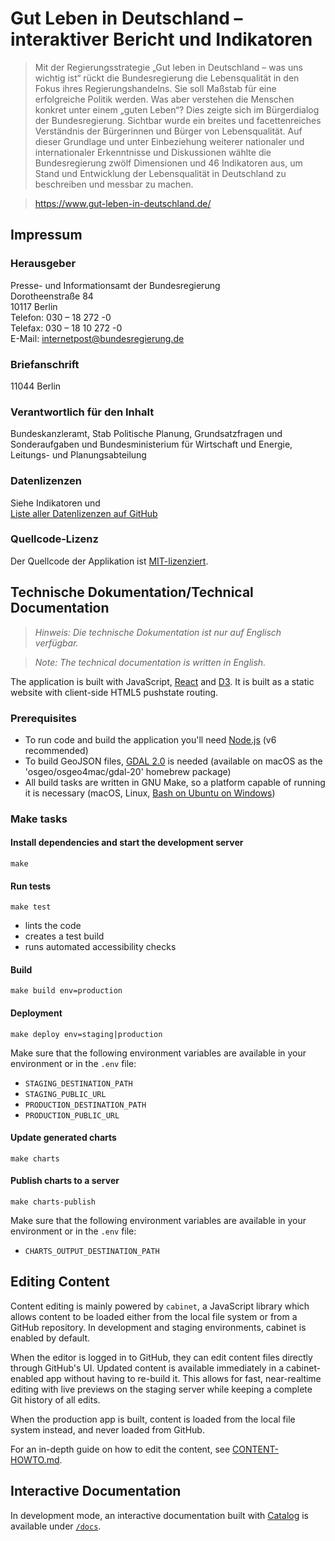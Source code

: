 # Gut Leben in Deutschland – interaktiver Bericht und Indikatoren

> Mit der Regierungsstrategie „Gut leben in Deutschland – was uns wichtig ist“ rückt die Bundesregierung die Lebensqualität in den Fokus ihres Regierungshandelns. Sie soll Maßstab für eine erfolgreiche Politik werden. Was aber verstehen die Menschen konkret unter einem „guten Leben“? Dies zeigte sich im Bürgerdialog der Bundesregierung. Sichtbar wurde ein breites und facettenreiches Verständnis der Bürgerinnen und Bürger von Lebensqualität. Auf dieser Grundlage und unter Einbeziehung weiterer nationaler und internationaler Erkenntnisse und Diskussionen wählte die Bundesregierung zwölf Dimensionen und 46 Indikatoren aus, um Stand und Entwicklung der Lebensqualität in Deutschland zu beschreiben und messbar zu machen.

> https://www.gut-leben-in-deutschland.de/

## Impressum

### Herausgeber

Presse- und Informationsamt der Bundesregierung    
Dorotheenstraße 84   
10117 Berlin  
Telefon: 030 – 18 272 -0   
Telefax: 030 – 18 10 272 -0   
E-Mail: internetpost@bundesregierung.de    

### Briefanschrift
11044 Berlin

### Verantwortlich für den Inhalt
Bundeskanzleramt, Stab Politische Planung, Grundsatzfragen und Sonderaufgaben und Bundesministerium für Wirtschaft und Energie, Leitungs- und Planungsabteilung

### Datenlizenzen
Siehe Indikatoren und  
[Liste aller Datenlizenzen auf GitHub](https://github.com/gut-leben-in-deutschland/bericht/blob/master/content/licenses.de.csv)

### Quellcode-Lizenz

Der Quellcode der Applikation ist [MIT-lizenziert](https://opensource.org/licenses/MIT).

## Technische Dokumentation/Technical Documentation

> *Hinweis: Die technische Dokumentation ist nur auf Englisch verfügbar.*

> *Note: The technical documentation is written in English.*

The application is built with JavaScript, [React](https://facebook.github.io/react/) and [D3](https://d3js.org/). It is built as a static website with client-side HTML5 pushstate routing.

### Prerequisites

- To run code and build the application you'll need [Node.js](https://nodejs.org/) (v6 recommended)
- To build GeoJSON files, [GDAL 2.0](http://www.gdal.org/) is needed (available on macOS as the 'osgeo/osgeo4mac/gdal-20' homebrew package)
- All build tasks are written in GNU Make, so a platform capable of running it is necessary (macOS, Linux, [Bash on Ubuntu on Windows](https://msdn.microsoft.com/commandline/wsl/about))

### Make tasks

#### Install dependencies and start the development server

```
make
```

#### Run tests

```
make test
```

- lints the code
- creates a test build
- runs automated accessibility checks

#### Build

```
make build env=production
```

#### Deployment

```
make deploy env=staging|production
```

Make sure that the following environment variables are available in your environment or in the `.env` file:

- `STAGING_DESTINATION_PATH`
- `STAGING_PUBLIC_URL`
- `PRODUCTION_DESTINATION_PATH`
- `PRODUCTION_PUBLIC_URL`

#### Update generated charts

```
make charts
```

#### Publish charts to a server

```
make charts-publish
```

Make sure that the following environment variables are available in your environment or in the `.env` file:

- `CHARTS_OUTPUT_DESTINATION_PATH`

## Editing Content

Content editing is mainly powered by `cabinet`, a JavaScript library which allows content to be loaded either from the local file system or from a GitHub repository. In development and staging environments, cabinet is enabled by default.

When the editor is logged in to GitHub, they can edit content files directly through GitHub's UI. Updated content is available immediately in a cabinet-enabled app without having to re-build it. This allows for fast, near-realtime editing with live previews on the staging server while keeping a complete Git history of all edits.

When the production app is built, content is loaded from the local file system instead, and never loaded from GitHub.

For an in-depth guide on how to edit the content, see [CONTENT-HOWTO.md](CONTENT-HOWTO.md).


## Interactive Documentation

In development mode, an interactive documentation built with [Catalog](https://interactivethings.github.io/catalog/) is available under [`/docs`](http://localhost:8080/docs).
